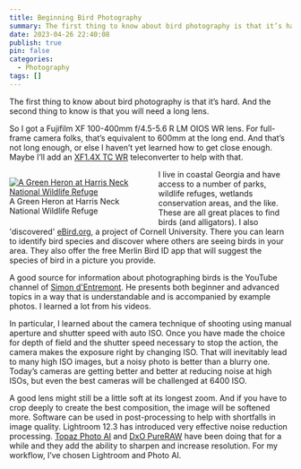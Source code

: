 ```yaml
---
title: Beginning Bird Photography
summary: The first thing to know about bird photography is that it’s hard. And the second thing to know is that you will need a long lens.
date: 2023-04-26 22:40:08
publish: true
pin: false
categories:
  - Photography
tags: []
---
```


The first thing to know about bird photography is that it’s hard. And the second thing to know is that you will need a long lens.

<!--more-->

So I got a Fujifilm XF 100-400mm f/4.5-5.6 R LM OIOS WR lens. For full-frame camera folks, that’s equivalent to 600mm at the long end. And that’s not long enough, or else I haven’t yet learned how to get close enough. Maybe I’ll add an [XF1.4X TC WR](https://fujifilm-x.com/global/products/lenses/xf14x-tc-wr/) teleconverter to help with that.

<figure style="float: left; width: 50%; margin: 1em 1em 1em 0em">
  <a href="/assets/images/wp-content/uploads/2023/10/image-3.jpeg"><img src="/assets/images/wp-content/uploads/2023/10/image-3.jpeg" alt="A Green Heron at Harris Neck National Wildlife Refuge"></a>
  <figcaption>A Green Heron at Harris Neck National Wildlife Refuge</figcaption>
</figure>

I live in coastal Georgia and have access to a number of parks, wildlife refuges, wetlands conservation areas, and the like. These are all great places to find birds (and alligators). I also 'discovered' [eBird.org](https://ebird.org/home), a project of Cornell University. There you can learn to identify bird species and discover where others are seeing birds in your area. They also offer the free Merlin Bird ID app that will suggest the species of bird in a picture you provide.

A good source for information about photographing birds is the YouTube channel of [Simon d'Entremont](https://www.youtube.com/@simon_dentremont/featured). He presents both beginner and advanced topics in a way that is understandable and is accompanied by example photos. I learned a lot from his videos.

In particular, I learned about the camera technique of shooting using manual aperture and shutter speed with auto ISO. Once you have made the choice for depth of field and the shutter speed necessary to stop the action, the camera makes the exposure right by changing ISO. That will inevitably lead to many high ISO images, but a noisy photo is better than a blurry one. Today’s cameras are getting better and better at reducing noise at high ISOs, but even the best cameras will be challenged at 6400 ISO.

A good lens might still be a little soft at its longest zoom. And if you have to crop deeply to create the best composition, the image will be softened more. Software can be used in post-processing to help with shortfalls in image quality. Lightroom 12.3 has introduced very effective noise reduction processing. [Topaz Photo AI](https://www.topazlabs.com/topaz-photo-ai) and [DxO PureRAW](https://www.dxo.com/dxo-pureraw/) have been doing that for a while and they add the ability to sharpen and increase resolution. For my workflow, I’ve chosen Lightroom and Photo AI.
